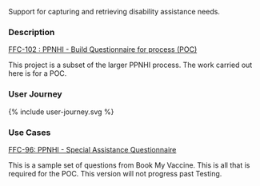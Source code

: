 Support for capturing and retrieving disability assistance needs.

### Description

[FFC-102 : PPNHI - Build Questionnaire for process (POC)](https://mohits.atlassian.net/browse/FFC-102)

This project is a subset of the larger PPNHI process.  The work carried out here is for a POC. 

### User Journey

<div width="70%">
<!-- Generated from `input/images-source/user-journey.plantuml` -->
{% include user-journey.svg %}
</div>

### Use Cases

[FFC-96: PPNHI - Special Assistance Questionnaire](/special-assistance.html)

This is a sample set of questions from Book My Vaccine. This is all that is required for the POC. This version will not progress past Testing.

